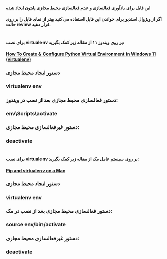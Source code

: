 #### این فایل برای یادآوری فعالسازی و عدم فعالسازی محیط مجازی پایتون ایجاد شده
#### اگر از ویژوال استدیو برای خواندن این فایل استفاده می کنید بهتر از نمای فایل را بر روی حالت review قرار دهید.
#
#### برای نصب virtualenv بر روی ویندوز ۱۱ از مقاله زیر کمک بگیرید:

#### [How To Create & Configure Python Virtual Environment in Windows 11 (virtualenv)](https://ninja-ide.org/create-python-virtual-environment-windows-11/)
### دستور ایجاد محیط مجازی
### virtualenv env

### دستور فعالسازی محیط مجازی بعد از نصب در ویندوز:

### env\Scripts\activate

### دستور غیرفعالسازی محیط مجازی:
### deactivate
#
#### برای نصب virtualenv بر روی سیستم عامل مک از مقاله زیر کمک بگیرید:
#### [Pip and virtualenv on a Mac](https://programwithus.com/learn/python/pip-virtualenv-mac)
### دستور ایجاد محیط مجازی
### virtualenv env

### دستور فعالسازی محیط مجازی بعد از نصب در مک:

### source env/bin/activate

### دستور غیرفعالسازی محیط مجازی:
### deactivate
